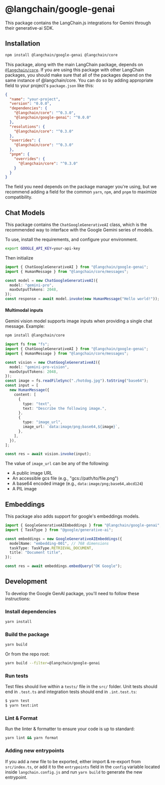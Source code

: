 # @langchain/google-genai

This package contains the LangChain.js integrations for Gemini through their generative-ai SDK.

## Installation

```bash npm2yarn
npm install @langchain/google-genai @langchain/core
```

This package, along with the main LangChain package, depends on [`@langchain/core`](https://npmjs.com/package/@langchain/core/).
If you are using this package with other LangChain packages, you should make sure that all of the packages depend on the same instance of @langchain/core.
You can do so by adding appropriate field to your project's `package.json` like this:

```json
{
  "name": "your-project",
  "version": "0.0.0",
  "dependencies": {
    "@langchain/core": "^0.3.0",
    "@langchain/google-genai": "^0.0.0"
  },
  "resolutions": {
    "@langchain/core": "^0.3.0"
  },
  "overrides": {
    "@langchain/core": "^0.3.0"
  },
  "pnpm": {
    "overrides": {
      "@langchain/core": "^0.3.0"
    }
  }
}
```

The field you need depends on the package manager you're using, but we recommend adding a field for the common `yarn`, `npm`, and `pnpm` to maximize compatibility.

## Chat Models

This package contains the `ChatGoogleGenerativeAI` class, which is the recommended way to interface with the Google Gemini series of models.

To use, install the requirements, and configure your environment.

```bash
export GOOGLE_API_KEY=your-api-key
```

Then initialize

```typescript
import { ChatGoogleGenerativeAI } from "@langchain/google-genai";
import { HumanMessage } from "@langchain/core/messages";

const model = new ChatGoogleGenerativeAI({
  model: "gemini-pro",
  maxOutputTokens: 2048,
});
const response = await model.invoke(new HumanMessage("Hello world!"));
```

#### Multimodal inputs

Gemini vision model supports image inputs when providing a single chat message. Example:

```bash npm2yarn
npm install @langchain/core
```

```typescript
import fs from "fs";
import { ChatGoogleGenerativeAI } from "@langchain/google-genai";
import { HumanMessage } from "@langchain/core/messages";

const vision = new ChatGoogleGenerativeAI({
  model: "gemini-pro-vision",
  maxOutputTokens: 2048,
});
const image = fs.readFileSync("./hotdog.jpg").toString("base64");
const input = [
  new HumanMessage({
    content: [
      {
        type: "text",
        text: "Describe the following image.",
      },
      {
        type: "image_url",
        image_url: `data:image/png;base64,${image}`,
      },
    ],
  }),
];

const res = await vision.invoke(input);
```

The value of `image_url` can be any of the following:

- A public image URL
- An accessible gcs file (e.g., "gcs://path/to/file.png")
- A base64 encoded image (e.g., `data:image/png;base64,abcd124`)
- A PIL image

## Embeddings

This package also adds support for google's embeddings models.

```typescript
import { GoogleGenerativeAIEmbeddings } from "@langchain/google-genai";
import { TaskType } from "@google/generative-ai";

const embeddings = new GoogleGenerativeAIEmbeddings({
  modelName: "embedding-001", // 768 dimensions
  taskType: TaskType.RETRIEVAL_DOCUMENT,
  title: "Document title",
});

const res = await embeddings.embedQuery("OK Google");
```

## Development

To develop the Google GenAI package, you'll need to follow these instructions:

### Install dependencies

```bash
yarn install
```

### Build the package

```bash
yarn build
```

Or from the repo root:

```bash
yarn build --filter=@langchain/google-genai
```

### Run tests

Test files should live within a `tests/` file in the `src/` folder. Unit tests should end in `.test.ts` and integration tests should
end in `.int.test.ts`:

```bash
$ yarn test
$ yarn test:int
```

### Lint & Format

Run the linter & formatter to ensure your code is up to standard:

```bash
yarn lint && yarn format
```

### Adding new entrypoints

If you add a new file to be exported, either import & re-export from `src/index.ts`, or add it to the `entrypoints` field in the `config` variable located inside `langchain.config.js` and run `yarn build` to generate the new entrypoint.
